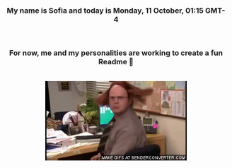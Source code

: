 


<div align="center">
<h3 >My name is Sofia and today is Monday, 11 October, 01:15 GMT-4</h3><br>
<h3 >For now, me and my personalities are working to create a fun Readme 👋
</h3><br>
<img src='img/dwight.gif' alt='working...'/>
</div>
